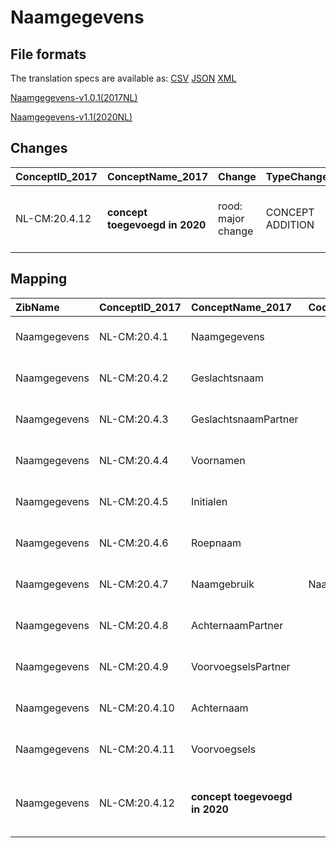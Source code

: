 # Naamgegevens
## File formats

The translation specs are available as: 
[CSV](../csv/Naamgegevens.csv) [JSON](../json/Naamgegevens.json) [XML](../xml/Naamgegevens.xml)



[Naamgegevens-v1.0.1(2017NL)](https://zibs.nl/wiki/Naamgegevens-v1.0.1(2017NL))

[Naamgegevens-v1.1(2020NL)](https://zibs.nl/wiki/Naamgegevens-v1.1(2020NL))









## Changes

| ConceptID_2017   | ConceptName_2017               | Change             | TypeChange       | Impact_heen   | TRANSLATIE_spec_heen   | Impact_terug   | TRANSLATIE_spec_terug                                                                                             | Omschrijving                                  |
|:-----------------|:-------------------------------|:-------------------|:-----------------|:--------------|:-----------------------|:---------------|:------------------------------------------------------------------------------------------------------------------|:----------------------------------------------|
| NL-CM:20.4.12    | **concept toegevoegd in 2020** | rood: major change | CONCEPT ADDITION | Low           |                        | High           | IF [blank]source->target ELSE [toon en stuur de inhoud van dit data item als vrije tekst naar een 2017 ontvanger] | element titels toegevoegd aan informatiemodel |

## Mapping

| ZibName      | ConceptID_2017   | ConceptName_2017               | Codelists_2017       | Change                  | ConceptID_2020   | ConceptName_2020     | Codelists_2020       | Bits     | Omschrijving                                  | TypeChange       | Impact_heen   | TRANSLATIE_spec_heen   | Impact_terug   | TRANSLATIE_spec_terug                                                                                             |
|:-------------|:-----------------|:-------------------------------|:---------------------|:------------------------|:-----------------|:---------------------|:---------------------|:---------|:----------------------------------------------|:-----------------|:--------------|:-----------------------|:---------------|:------------------------------------------------------------------------------------------------------------------|
| Naamgegevens | NL-CM:20.4.1     | Naamgegevens                   |                      | groen: geen wijzigingen | NL-CM:20.4.1     | Naamgegevens         |                      |          |                                               |                  |               |                        |                |                                                                                                                   |
| Naamgegevens | NL-CM:20.4.2     | Geslachtsnaam                  |                      | groen: geen wijzigingen | NL-CM:20.4.2     | Geslachtsnaam        |                      |          |                                               |                  |               |                        |                |                                                                                                                   |
| Naamgegevens | NL-CM:20.4.3     | GeslachtsnaamPartner           |                      | groen: geen wijzigingen | NL-CM:20.4.3     | GeslachtsnaamPartner |                      |          |                                               |                  |               |                        |                |                                                                                                                   |
| Naamgegevens | NL-CM:20.4.4     | Voornamen                      |                      | groen: geen wijzigingen | NL-CM:20.4.4     | Voornamen            |                      |          |                                               |                  |               |                        |                |                                                                                                                   |
| Naamgegevens | NL-CM:20.4.5     | Initialen                      |                      | groen: geen wijzigingen | NL-CM:20.4.5     | Initialen            |                      |          |                                               |                  |               |                        |                |                                                                                                                   |
| Naamgegevens | NL-CM:20.4.6     | Roepnaam                       |                      | groen: geen wijzigingen | NL-CM:20.4.6     | Roepnaam             |                      |          |                                               |                  |               |                        |                |                                                                                                                   |
| Naamgegevens | NL-CM:20.4.7     | Naamgebruik                    | NaamgebruikCodelijst | groen: geen wijzigingen | NL-CM:20.4.7     | Naamgebruik          | NaamgebruikCodelijst |          |                                               |                  |               |                        |                |                                                                                                                   |
| Naamgegevens | NL-CM:20.4.8     | AchternaamPartner              |                      | groen: geen wijzigingen | NL-CM:20.4.8     | AchternaamPartner    |                      |          |                                               |                  |               |                        |                |                                                                                                                   |
| Naamgegevens | NL-CM:20.4.9     | VoorvoegselsPartner            |                      | groen: geen wijzigingen | NL-CM:20.4.9     | VoorvoegselsPartner  |                      |          |                                               |                  |               |                        |                |                                                                                                                   |
| Naamgegevens | NL-CM:20.4.10    | Achternaam                     |                      | groen: geen wijzigingen | NL-CM:20.4.10    | Achternaam           |                      |          |                                               |                  |               |                        |                |                                                                                                                   |
| Naamgegevens | NL-CM:20.4.11    | Voorvoegsels                   |                      | groen: geen wijzigingen | NL-CM:20.4.11    | Voorvoegsels         |                      |          |                                               |                  |               |                        |                |                                                                                                                   |
| Naamgegevens | NL-CM:20.4.12    | **concept toegevoegd in 2020** |                      | rood: major change      | NL-CM:20.4.12    | Titels               |                      | ZIB-1067 | element titels toegevoegd aan informatiemodel | CONCEPT ADDITION | Low           |                        | High           | IF [blank]source->target ELSE [toon en stuur de inhoud van dit data item als vrije tekst naar een 2017 ontvanger] |

